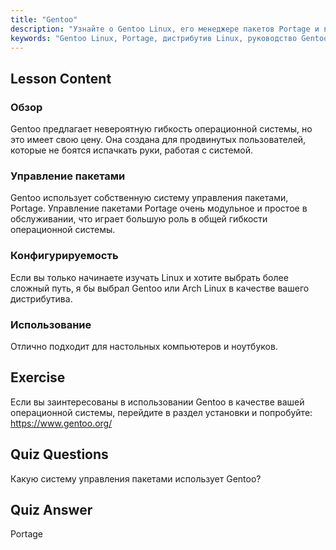 ```yaml
---
title: "Gentoo"
description: "Узнайте о Gentoo Linux, его менеджере пакетов Portage и высокой настраиваемости. Узнайте, подходит ли этот гибкий дистрибутив для вашего продвинутого путешествия в Linux."
keywords: "Gentoo Linux, Portage, дистрибутив Linux, руководство Gentoo, Linux для начинающих, руководство по Linux, настраиваемость Gentoo"
---
```


## Lesson Content

### Обзор

Gentoo предлагает невероятную гибкость операционной системы, но это имеет свою цену. Она создана для продвинутых пользователей, которые не боятся испачкать руки, работая с системой.

### Управление пакетами

Gentoo использует собственную систему управления пакетами, Portage. Управление пакетами Portage очень модульное и простое в обслуживании, что играет большую роль в общей гибкости операционной системы.

### Конфигурируемость

Если вы только начинаете изучать Linux и хотите выбрать более сложный путь, я бы выбрал Gentoo или Arch Linux в качестве вашего дистрибутива.

### Использование

Отлично подходит для настольных компьютеров и ноутбуков.

## Exercise

Если вы заинтересованы в использовании Gentoo в качестве вашей операционной системы, перейдите в раздел установки и попробуйте: <https://www.gentoo.org/>

## Quiz Questions

Какую систему управления пакетами использует Gentoo?

## Quiz Answer

Portage
